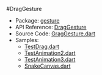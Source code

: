 #DragGesture

* Package: [gesture](api:)
* API Reference: [DragGesture](api:gesture)
* Source Code: [GragGesture.dart](source:client/gesture/src)
* Samples:
    * [TestDrag.dart](source:samples/test)
    * [TestAnimation2.dart](source:samples/test)
    * [TestAnimation3.dart](source:samples/test)
    * [SnakeCanvas.dart](source:samples/snake)